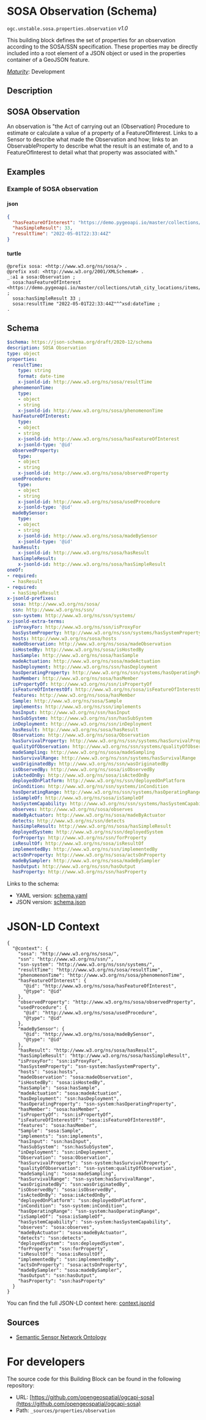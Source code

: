 
# SOSA Observation (Schema)

`ogc.unstable.sosa.properties.observation` *v1.0*

This building block defines the set of properties for an observation according to the SOSA/SSN specification. These properties may be directly included into a root element of a JSON object or used in the properties container of a GeoJSON feature.

[*Maturity*](https://github.com/cportele/ogcapi-building-blocks#building-block-maturity): Development

## Description

## SOSA Observation

An observation is "the Act of carrying out an (Observation) Procedure to estimate or calculate a value 
of a property of a FeatureOfInterest. Links to a Sensor to describe what made the Observation and how;
links to an ObservableProperty to describe what the result is an estimate of, and to a FeatureOfInterest
to detail what that property was associated with."
## Examples

### Example of SOSA observation
#### json
```json
{ 
  "hasFeatureOfInterest": "https://demo.pygeoapi.io/master/collections/utah_city_locations/items/Salem",
  "hasSimpleResult": 33,
  "resultTime": "2022-05-01T22:33:44Z"
}
```

#### turtle
```turtle
@prefix sosa: <http://www.w3.org/ns/sosa/> .
@prefix xsd: <http://www.w3.org/2001/XMLSchema#> .
_:a1 a sosa:Observation ;
  sosa:hasFeatureOfInterest <https://demo.pygeoapi.io/master/collections/utah_city_locations/items/Salem> ;
  sosa:hasSimpleResult 33 ;
  sosa:resultTime "2022-05-01T22:33:44Z"^^xsd:dateTime ;
.
```

## Schema

```yaml
$schema: https://json-schema.org/draft/2020-12/schema
description: SOSA Observation
type: object
properties:
  resultTime:
    type: string
    format: date-time
    x-jsonld-id: http://www.w3.org/ns/sosa/resultTime
  phenomenonTime:
    type:
    - object
    - string
    x-jsonld-id: http://www.w3.org/ns/sosa/phenomenonTime
  hasFeatureOfInterest:
    type:
    - object
    - string
    x-jsonld-id: http://www.w3.org/ns/sosa/hasFeatureOfInterest
    x-jsonld-type: '@id'
  observedProperty:
    type:
    - object
    - string
    x-jsonld-id: http://www.w3.org/ns/sosa/observedProperty
  usedProcedure:
    type:
    - object
    - string
    x-jsonld-id: http://www.w3.org/ns/sosa/usedProcedure
    x-jsonld-type: '@id'
  madeBySensor:
    type:
    - object
    - string
    x-jsonld-id: http://www.w3.org/ns/sosa/madeBySensor
    x-jsonld-type: '@id'
  hasResult:
    x-jsonld-id: http://www.w3.org/ns/sosa/hasResult
  hasSimpleResult:
    x-jsonld-id: http://www.w3.org/ns/sosa/hasSimpleResult
oneOf:
- required:
  - hasResult
- required:
  - hasSimpleResult
x-jsonld-prefixes:
  sosa: http://www.w3.org/ns/sosa/
  ssn: http://www.w3.org/ns/ssn/
  ssn-system: http://www.w3.org/ns/ssn/systems/
x-jsonld-extra-terms:
  isProxyFor: http://www.w3.org/ns/ssn/isProxyFor
  hasSystemProperty: http://www.w3.org/ns/ssn/systems/hasSystemProperty
  hosts: http://www.w3.org/ns/sosa/hosts
  madeObservation: http://www.w3.org/ns/sosa/madeObservation
  isHostedBy: http://www.w3.org/ns/sosa/isHostedBy
  hasSample: http://www.w3.org/ns/sosa/hasSample
  madeActuation: http://www.w3.org/ns/sosa/madeActuation
  hasDeployment: http://www.w3.org/ns/ssn/hasDeployment
  hasOperatingProperty: http://www.w3.org/ns/ssn/systems/hasOperatingProperty
  hasMember: http://www.w3.org/ns/sosa/hasMember
  isPropertyOf: http://www.w3.org/ns/ssn/isPropertyOf
  isFeatureOfInterestOf: http://www.w3.org/ns/sosa/isFeatureOfInterestOf
  features: http://www.w3.org/ns/sosa/hasMember
  Sample: http://www.w3.org/ns/sosa/Sample
  implements: http://www.w3.org/ns/ssn/implements
  hasInput: http://www.w3.org/ns/ssn/hasInput
  hasSubSystem: http://www.w3.org/ns/ssn/hasSubSystem
  inDeployment: http://www.w3.org/ns/ssn/inDeployment
  hasResult: http://www.w3.org/ns/sosa/hasResult
  Observation: http://www.w3.org/ns/sosa/Observation
  hasSurvivalProperty: http://www.w3.org/ns/ssn/systems/hasSurvivalProperty
  qualityOfObservation: http://www.w3.org/ns/ssn/systems/qualityOfObservation
  madeSampling: http://www.w3.org/ns/sosa/madeSampling
  hasSurvivalRange: http://www.w3.org/ns/ssn/systems/hasSurvivalRange
  wasOriginatedBy: http://www.w3.org/ns/ssn/wasOriginatedBy
  isObservedBy: http://www.w3.org/ns/sosa/isObservedBy
  isActedOnBy: http://www.w3.org/ns/sosa/isActedOnBy
  deployedOnPlatform: http://www.w3.org/ns/ssn/deployedOnPlatform
  inCondition: http://www.w3.org/ns/ssn/systems/inCondition
  hasOperatingRange: http://www.w3.org/ns/ssn/systems/hasOperatingRange
  isSampleOf: http://www.w3.org/ns/sosa/isSampleOf
  hasSystemCapability: http://www.w3.org/ns/ssn/systems/hasSystemCapability
  observes: http://www.w3.org/ns/sosa/observes
  madeByActuator: http://www.w3.org/ns/sosa/madeByActuator
  detects: http://www.w3.org/ns/ssn/detects
  hasSimpleResult: http://www.w3.org/ns/sosa/hasSimpleResult
  deployedSystem: http://www.w3.org/ns/ssn/deployedSystem
  forProperty: http://www.w3.org/ns/ssn/forProperty
  isResultOf: http://www.w3.org/ns/sosa/isResultOf
  implementedBy: http://www.w3.org/ns/ssn/implementedBy
  actsOnProperty: http://www.w3.org/ns/sosa/actsOnProperty
  madeBySampler: http://www.w3.org/ns/sosa/madeBySampler
  hasOutput: http://www.w3.org/ns/ssn/hasOutput
  hasProperty: http://www.w3.org/ns/ssn/hasProperty

```

Links to the schema:

* YAML version: [schema.yaml](https://raw.githubusercontent.com/opengeospatial/ogcapi-sosa/master/build/annotated/unstable/sosa/properties/observation/schema.json)
* JSON version: [schema.json](https://raw.githubusercontent.com/opengeospatial/ogcapi-sosa/master/build/annotated/unstable/sosa/properties/observation/schema.yaml)


# JSON-LD Context

```jsonld
{
  "@context": {
    "sosa": "http://www.w3.org/ns/sosa/",
    "ssn": "http://www.w3.org/ns/ssn/",
    "ssn-system": "http://www.w3.org/ns/ssn/systems/",
    "resultTime": "http://www.w3.org/ns/sosa/resultTime",
    "phenomenonTime": "http://www.w3.org/ns/sosa/phenomenonTime",
    "hasFeatureOfInterest": {
      "@id": "http://www.w3.org/ns/sosa/hasFeatureOfInterest",
      "@type": "@id"
    },
    "observedProperty": "http://www.w3.org/ns/sosa/observedProperty",
    "usedProcedure": {
      "@id": "http://www.w3.org/ns/sosa/usedProcedure",
      "@type": "@id"
    },
    "madeBySensor": {
      "@id": "http://www.w3.org/ns/sosa/madeBySensor",
      "@type": "@id"
    },
    "hasResult": "http://www.w3.org/ns/sosa/hasResult",
    "hasSimpleResult": "http://www.w3.org/ns/sosa/hasSimpleResult",
    "isProxyFor": "ssn:isProxyFor",
    "hasSystemProperty": "ssn-system:hasSystemProperty",
    "hosts": "sosa:hosts",
    "madeObservation": "sosa:madeObservation",
    "isHostedBy": "sosa:isHostedBy",
    "hasSample": "sosa:hasSample",
    "madeActuation": "sosa:madeActuation",
    "hasDeployment": "ssn:hasDeployment",
    "hasOperatingProperty": "ssn-system:hasOperatingProperty",
    "hasMember": "sosa:hasMember",
    "isPropertyOf": "ssn:isPropertyOf",
    "isFeatureOfInterestOf": "sosa:isFeatureOfInterestOf",
    "features": "sosa:hasMember",
    "Sample": "sosa:Sample",
    "implements": "ssn:implements",
    "hasInput": "ssn:hasInput",
    "hasSubSystem": "ssn:hasSubSystem",
    "inDeployment": "ssn:inDeployment",
    "Observation": "sosa:Observation",
    "hasSurvivalProperty": "ssn-system:hasSurvivalProperty",
    "qualityOfObservation": "ssn-system:qualityOfObservation",
    "madeSampling": "sosa:madeSampling",
    "hasSurvivalRange": "ssn-system:hasSurvivalRange",
    "wasOriginatedBy": "ssn:wasOriginatedBy",
    "isObservedBy": "sosa:isObservedBy",
    "isActedOnBy": "sosa:isActedOnBy",
    "deployedOnPlatform": "ssn:deployedOnPlatform",
    "inCondition": "ssn-system:inCondition",
    "hasOperatingRange": "ssn-system:hasOperatingRange",
    "isSampleOf": "sosa:isSampleOf",
    "hasSystemCapability": "ssn-system:hasSystemCapability",
    "observes": "sosa:observes",
    "madeByActuator": "sosa:madeByActuator",
    "detects": "ssn:detects",
    "deployedSystem": "ssn:deployedSystem",
    "forProperty": "ssn:forProperty",
    "isResultOf": "sosa:isResultOf",
    "implementedBy": "ssn:implementedBy",
    "actsOnProperty": "sosa:actsOnProperty",
    "madeBySampler": "sosa:madeBySampler",
    "hasOutput": "ssn:hasOutput",
    "hasProperty": "ssn:hasProperty"
  }
}
```

You can find the full JSON-LD context here:
[context.jsonld](https://raw.githubusercontent.com/opengeospatial/ogcapi-sosa/master/build/annotated/unstable/sosa/properties/observation/context.jsonld)

## Sources

* [Semantic Sensor Network Ontology](https://www.w3.org/TR/vocab-ssn/)

# For developers

The source code for this Building Block can be found in the following repository:

* URL: [https://github.com/opengeospatial/ogcapi-sosa](https://github.com/opengeospatial/ogcapi-sosa)
* Path: `_sources/properties/observation`


